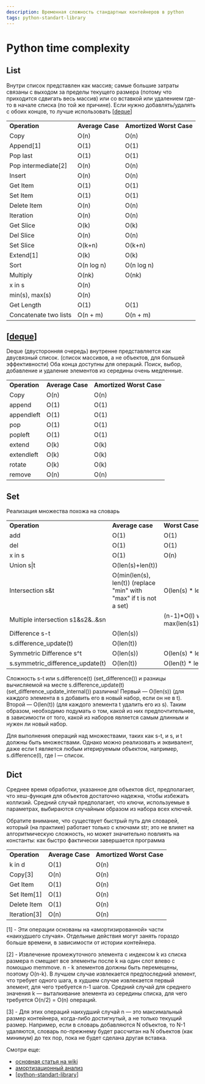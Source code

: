 ```yaml
---
description: Временная сложность стандартных контейнеров в python
tags: python-standart-library
---
```

# Python time complexity

## List

Внутри список представлен как массив; самые большие затраты связаны с выходом за пределы текущего размера (потому что приходится сдвигать весь массив) или со вставкой или удалением где-то в начале списка (по той же причине). Если нужно добавлять/удалять с обоих концов, то лучше использовать [[deque]]

<table><tbody>
<tr>
  <td><strong>Operation</strong></td>
  <td><strong>Average Case</strong></td>
  <td><strong>Amortized Worst Case</strong></td>
</tr>
<tr>
  <td>Copy</td>
  <td>O(n)</td>
  <td>O(n)</td>
</tr>
<tr>
  <td>Append[1] </td>
  <td>O(1) </td>
  <td>O(1) </td>
</tr>
<tr>
  <td>Pop last </td>
  <td>O(1) </td>
  <td>O(1) </td>
</tr>
<tr>
  <td>Pop intermediate[2] </td>
  <td>O(n) </td>
  <td>O(n) </td>
</tr>
<tr>
  <td>Insert </td>
  <td>O(n) </td>
  <td>O(n) </td>
</tr>
<tr>
  <td>Get Item </td>
  <td>O(1) </td>
  <td>O(1) </td>
</tr>
<tr>
  <td>Set Item </td>
  <td>O(1) </td>
  <td>O(1) </td>
</tr>
<tr>
  <td>Delete Item </td>
  <td>O(n) </td>
  <td>O(n) </td>
</tr>
<tr>
  <td>Iteration </td>
  <td>O(n) </td>
  <td>O(n) </td>
</tr>
<tr>
  <td>Get Slice </td>
  <td>O(k) </td>
  <td>O(k) </td>
</tr>
<tr>
  <td>Del Slice </td>
  <td>O(n) </td>
  <td>O(n) </td>
</tr>
<tr>
  <td>Set Slice </td>
  <td>O(k+n) </td>
  <td>O(k+n) </td>
</tr>
<tr>
  <td>Extend[1] </td>
  <td>O(k) </td>
  <td>O(k) </td>
</tr>
<tr>
  <td>Sort </td>
  <td>O(n log n) </td>
  <td>O(n log n) </td>
</tr>
<tr>
  <td>Multiply </td>
  <td>O(nk) </td>
  <td>O(nk) </td>
</tr>
<tr>
  <td>x in s </td>
  <td>O(n) </td>
  <td> </td>
</tr>
<tr>
  <td>min(s), max(s) </td>
  <td>O(n) </td>
  <td> </td>
</tr>
<tr>
  <td>Get Length </td>
  <td>O(1) </td>
  <td>O(1) </td>
</tr>
<tr>
  <td>Concatenate two lists </td>
  <td>O(n + m) </td>
  <td>O(n + m) </td>
</tr>
</tbody></table>

## [[deque]]

Deque (двусторонняя очередь) внутренне представляется как двусвязный список. (список массивов, а не объектов, для большей эффективности) Оба конца доступны для операций. Поиск, выбор, добавление и удаление элементов из середины очень медленные.

<table><tbody>
<tr>
  <td><strong>Operation</strong> </td>
  <td><strong>Average Case</strong> </td>
  <td><strong>Amortized Worst Case</strong> </td>
</tr>
<tr>
  <td>Copy </td>
  <td>O(n) </td>
  <td>O(n) </td>
</tr>
<tr>
  <td>append </td>
  <td>O(1) </td>
  <td>O(1) </td>
</tr>
<tr>
  <td>appendleft </td>
  <td>O(1) </td>
  <td>O(1) </td>
</tr>
<tr>
  <td>pop </td>
  <td>O(1) </td>
  <td>O(1) </td>
</tr>
<tr>
  <td>popleft </td>
  <td>O(1) </td>
  <td>O(1) </td>
</tr>
<tr>
  <td>extend </td>
  <td>O(k) </td>
  <td>O(k) </td>
</tr>
<tr>
  <td>extendleft </td>
  <td>O(k) </td>
  <td>O(k) </td>
</tr>
<tr>
  <td>rotate </td>
  <td>O(k) </td>
  <td>O(k) </td>
</tr>
<tr>
  <td>remove </td>
  <td>O(n) </td>
  <td>O(n) </td>
</tr>
</tbody></table>

## Set

Реализация множества похожа на словарь

<table><tbody><tr>  <td><strong>Operation</strong> </td>
  <td><strong>Average case</strong> </td>
  <td><strong>Worst Case</strong> </td>
</tr>
<tr>  <td>add </td>
  <td>O(1) </td>
  <td>O(1) </td>
</tr>
<tr>  <td>del </td>
  <td>O(1) </td>
  <td>O(1) </td>
</tr>
<tr>  <td>x in s </td>
  <td>O(1) </td>
  <td>O(n) </td>
</tr>
<tr>  <td>Union s|t </td>
  <td>O(len(s)+len(t)) </td>
  <td> </td>
</tr>
<tr>  <td>Intersection s&amp;t </td>
  <td>O(min(len(s), len(t)) (replace "min" with "max" if t is not a set)</td>
  <td>O(len(s) * len(t)) </td>
</tr>
<tr>  <td>Multiple intersection s1&amp;s2&amp;..&amp;sn </td>
  <td> </td>
  <td>(n-1)*O(l) where l is max(len(s1),..,len(sn)) </td>
</tr>
<tr>  <td>Difference s-t </td>
  <td>O(len(s)) </td>
  <td> </td>
</tr>
<tr>  <td>s.difference_update(t) </td>
  <td>O(len(t)) </td>
  <td> </td>
</tr>
<tr>  <td>Symmetric Difference s^t </td>
  <td>O(len(s)) </td>
  <td>O(len(s) * len(t)) </td>
</tr>
<tr>  <td>s.symmetric_difference_update(t) </td>
  <td>O(len(t)) </td>
  <td>O(len(t) * len(s)) </td>
</tr>
</tbody></table>

Сложность s-t или s.difference(t) (set_difference()) и разницы вычисляемой на месте s.difference_update(t) (set_difference_update_internal()) различна! Первый — O(len(s)) (для каждого элемента в s добавить его в новый набор, если он не в t). Второй — O(len(t)) (для каждого элемента t удалить его из s). Таким образом, необходимо подумать о том, какой из них предпочтительнее, в зависимости от того, какой из наборов является самым длинным и нужен ли новый набор.

Для выполнения операций над множествами, таких как s-t, и s, и t должны быть множествами. Однако можно реализовать и эквивалент, даже если t является любым итерируемым объектом, например, s.difference(l), где l — список.

## Dict

Среднее время обработки, указанное для объектов dict, предполагает, что хеш-функция для объектов достаточно надежна, чтобы избежать коллизий. Средний случай предполагает, что ключи, используемые в параметрах, выбираются случайным образом из набора всех ключей.

Обратите внимание, что существует быстрый путь для словарей, который (на практике) работает только с ключами str; это не влияет на алгоритмическую сложность, но может значительно повлиять на константы: как быстро фактически завершается программа

<table><tbody><tr>  <td><strong>Operation</strong> </td>
  <td><strong>Average Case</strong> </td>
  <td><strong>Amortized Worst Case</strong> </td>
</tr>
<tr>  <td>k in d </td>
  <td>O(1) </td>
  <td>O(n) </td>
</tr>
<tr>  <td>Copy[3] </td>
  <td>O(n) </td>
  <td>O(n) </td>
</tr>
<tr>  <td>Get Item </td>
  <td>O(1) </td>
  <td>O(n) </td>
</tr>
<tr>  <td>Set Item[1] </td>
  <td>O(1) </td>
  <td>O(n) </td>
</tr>
<tr>  <td>Delete Item </td>
  <td>O(1) </td>
  <td>O(n) </td>
</tr>
<tr>  <td>Iteration[3] </td>
  <td>O(n) </td>
  <td>O(n) </td>
</tr>
</tbody></table>

[1] - Эти операции основаны на «амортизированной» части «наихудшего случая». Отдельные действия могут занять гораздо больше времени, в зависимости от истории контейнера.

[2] - Извлечение промежуточного элемента с индексом k из списка размера n смещает все элементы после k на один слот влево с помощью memmove. n - k элементов должны быть перемещены, поэтому O(n-k). В лучшем случае извлекается предпоследний элемент, что требует одного шага, в худшем случае извлекается первый элемент, для чего требуется n-1 шагов. Средний случай для среднего значения k — выталкивание элемента из середины списка, для чего требуется O(n/2) = O(n) операций.

[3] - Для этих операций наихудший случай n — это максимальный размер контейнера, когда-либо достигнутый, а не только текущий размер. Например, если в словарь добавляются N объектов, то N-1 удаляются, словарь по-прежнему будет рассчитан на N объектов (как минимум) до тех пор, пока не будет сделана другая вставка.

Смотри еще:

- [основная статья на wiki](https://wiki.python.org/moin/TimeComplexity)
- [амортизационный анализ](https://en.wikipedia.org/wiki/Amortized_analysis)
- [[python-standart-library]]

[//begin]: # "Autogenerated link references for markdown compatibility"
[deque]: deque "Deque - двухсторонние очереди"
[deque]: deque "Deque - двухсторонние очереди"
[python-standart-library]: ../lists/python-standart-library "Стандартная библиотека python и полезные ресурсы"
[//end]: # "Autogenerated link references"